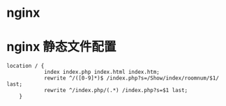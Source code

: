 # nginx

# nginx 静态文件配置
    location / {
                index index.php index.html index.htm;
                rewrite ^/([0-9]*)$ /index.php?s=/Show/index/roomnum/$1/ last;
                rewrite ^/index.php/(.*) /index.php?s=$1 last;
        }
       

